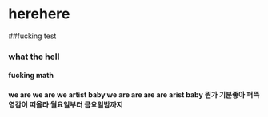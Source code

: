 # herehere
##fucking test
### what the hell
#### fucking math
#### we are we are we artist baby we are are are are arist baby 뭔가 기분좋아 퍼뜩 영감이 떠올라 월요일부터 금요일밤까지 
